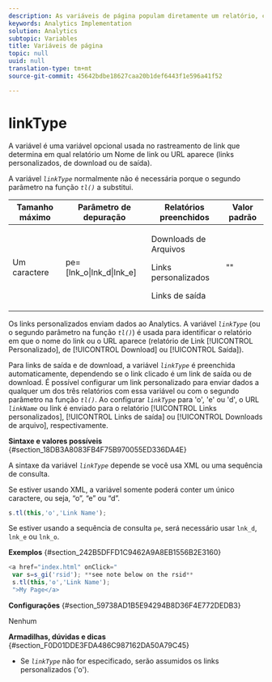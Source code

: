 ```yaml
---
description: As variáveis de página populam diretamente um relatório, como pageName, Propriedades de lista, Variáveis de lista, entre outros.
keywords: Analytics Implementation
solution: Analytics
subtopic: Variables
title: Variáveis de página
topic: null
uuid: null
translation-type: tm+mt
source-git-commit: 45642bdbe18627caa20b1def6443f1e596a41f52

---
```




# linkType

A variável é uma variável opcional usada no rastreamento de link que determina em qual relatório um Nome de link ou URL aparece (links personalizados, de download ou de saída).

<!-- 

linkType.xml

 -->

A variável *`linkType`* normalmente não é necessária porque o segundo parâmetro na função *`tl()`* a substitui.

<table id="table_3D1A2FC1CECD4709BE2F9E32AC2DC730"> 
 <thead> 
  <tr> 
   <th class="entry"> Tamanho máximo </th> 
   <th class="entry"> Parâmetro de depuração </th> 
   <th class="entry"> Relatórios preenchidos </th> 
   <th class="entry"> Valor padrão </th> 
  </tr> 
 </thead>
 <tbody> 
  <tr> 
   <td> Um caractere </td> 
   <td> pe=[lnk_o|lnk_d|lnk_e] </td> 
   <td> <p>Downloads de Arquivos </p> <p>Links personalizados </p> <p>Links de saída  </p> </td> 
   <td> "" </td> 
  </tr> 
 </tbody> 
</table>

Os links personalizados enviam dados ao Analytics. A variável *`linkType`* (ou o segundo parâmetro na função *`tl()`*) é usada para identificar o relatório em que o nome do link ou o URL aparece (relatório de Link [!UICONTROL Personalizado], de [!UICONTROL Download] ou [!UICONTROL Saída]).

Para links de saída e de download, a variável *`linkType`* é preenchida automaticamente, dependendo se o link clicado é um link de saída ou de download. É possível configurar um link personalizado para enviar dados a qualquer um dos três relatórios com essa variável ou com o segundo parâmetro na função *`tl()`*. Ao configurar *`linkType`* para 'o', 'e' ou 'd', o URL *`linkName`* ou link é enviado para o relatório [!UICONTROL Links personalizados], [!UICONTROL Links de saída] ou [!UICONTROL Downloads de arquivo], respectivamente.

**Sintaxe e valores possíveis** {#section_18DB3A8083FB4F75B970055ED336DA4E}

A sintaxe da variável *`linkType`* depende se você usa XML ou uma sequência de consulta.

Se estiver usando XML, a variável somente poderá conter um único caractere, ou seja, “o”, “e” ou “d”.

```js
s.tl(this,'o','Link Name');
```

Se estiver usando a sequência de consulta `pe`, será necessário usar `lnk_d`, `lnk_e` ou `lnk_o`.

**Exemplos** {#section_242B5DFFD1C9462A9A8EB1556B2E3160}

```js
<a href="index.html" onClick=" 
 var s=s_gi('rsid'); **see note below on the rsid** 
 s.tl(this,'o','Link Name'); 
 ">My Page</a> 
```

**Configurações** {#section_59738AD1B5E94294B8D36F4E772DEDB3}

Nenhum

**Armadilhas, dúvidas e dicas** {#section_F0D01DDE3FDA486C987162DA50A79C45}

* Se *`linkType`* não for especificado, serão assumidos os links personalizados ('o').
